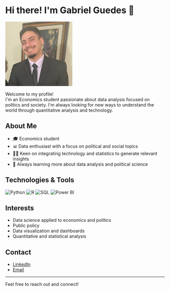 # Hi there! I'm Gabriel Guedes 👋

![Minha Foto](Eu.jpg)

Welcome to my profile!  
I'm an Economics student passionate about data analysis focused on politics and society. I'm always looking for new ways to understand the world through quantitative analysis and technology.

## About Me

- 🎓 Economics student
- 📊 Data enthusiast with a focus on political and social topics
- 🧑‍💻 Keen on integrating technology and statistics to generate relevant insights
- 🌱 Always learning more about data analysis and political science

## Technologies & Tools

![Python](https://img.shields.io/badge/-Python-black?style=flat-square&logo=python)
![R](https://img.shields.io/badge/-R-black?style=flat-square&logo=r)
![SQL](https://img.shields.io/badge/-SQL-black?style=flat-square&logo=postgresql)
![Power BI](https://img.shields.io/badge/-Power%20BI-black?style=flat-square&logo=powerbi)

## Interests

- Data science applied to economics and politics
- Public policy
- Data visualization and dashboards
- Quantitative and statistical analysis

## Contact

- [LinkedIn](https://www.linkedin.com/in/your-username/)
- [Email](mailto:youremail@domain.com)

---

Feel free to reach out and connect!
